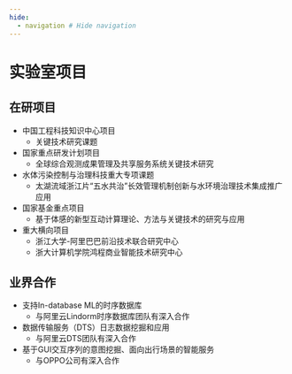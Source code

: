 ```yaml
---
hide:
  - navigation # Hide navigation
---
```


# 实验室项目

## 在研项目
- 中国工程科技知识中心项目
    - 关键技术研究课题
- 国家重点研发计划项目
    - 全球综合观测成果管理及共享服务系统关键技术研究
- 水体污染控制与治理科技重大专项课题
    - 太湖流域浙江片“五水共治”长效管理机制创新与水环境治理技术集成推广应用
- 国家基金重点项目
    - 基于体感的新型互动计算理论、方法与关键技术的研究与应用
- 重大横向项目
    - 浙江大学-阿里巴巴前沿技术联合研究中心
    - 浙大计算机学院鸿程商业智能技术研究中心

## 业界合作
- 支持In-database ML的时序数据库 
    - 与阿里云Lindorm时序数据库团队有深入合作
- 数据传输服务（DTS）日志数据挖掘和应用
    - 与阿里云DTS团队有深入合作
- 基于GUI交互序列的意图挖掘、面向出行场景的智能服务
    - 与OPPO公司有深入合作
